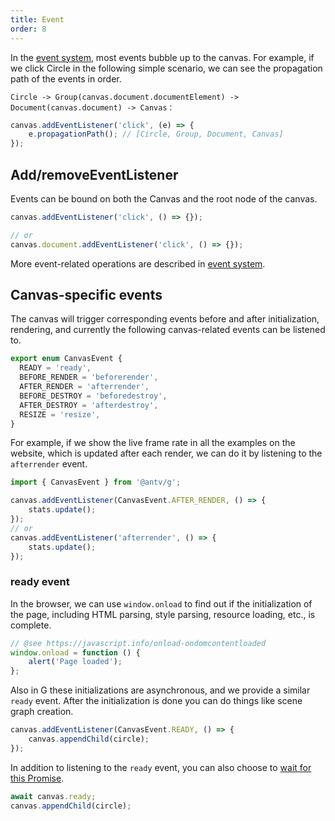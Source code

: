 ```yaml
---
title: Event
order: 8
---
```


In the [event system](/en/docs/api/event), most events bubble up to the canvas. For example, if we click Circle in the following simple scenario, we can see the propagation path of the events in order.

```
Circle -> Group(canvas.document.documentElement) -> Document(canvas.document) -> Canvas：
```

```js
canvas.addEventListener('click', (e) => {
    e.propagationPath(); // [Circle, Group, Document, Canvas]
});
```

## Add/removeEventListener

Events can be bound on both the Canvas and the root node of the canvas.

```js
canvas.addEventListener('click', () => {});

// or
canvas.document.addEventListener('click', () => {});
```

More event-related operations are described in [event system](/en/docs/api/event).

## Canvas-specific events

The canvas will trigger corresponding events before and after initialization, rendering, and currently the following canvas-related events can be listened to.

```js
export enum CanvasEvent {
  READY = 'ready',
  BEFORE_RENDER = 'beforerender',
  AFTER_RENDER = 'afterrender',
  BEFORE_DESTROY = 'beforedestroy',
  AFTER_DESTROY = 'afterdestroy',
  RESIZE = 'resize',
}
```

For example, if we show the live frame rate in all the examples on the website, which is updated after each render, we can do it by listening to the `afterrender` event.

```js
import { CanvasEvent } from '@antv/g';

canvas.addEventListener(CanvasEvent.AFTER_RENDER, () => {
    stats.update();
});
// or
canvas.addEventListener('afterrender', () => {
    stats.update();
});
```

### ready event

In the browser, we can use `window.onload` to find out if the initialization of the page, including HTML parsing, style parsing, resource loading, etc., is complete.

```js
// @see https://javascript.info/onload-ondomcontentloaded
window.onload = function () {
    alert('Page loaded');
};
```

Also in G these initializations are asynchronous, and we provide a similar `ready` event. After the initialization is done you can do things like scene graph creation.

```js
canvas.addEventListener(CanvasEvent.READY, () => {
    canvas.appendChild(circle);
});
```

In addition to listening to the `ready` event, you can also choose to [wait for this Promise](/en/docs/api/canvas#ready).

```js
await canvas.ready;
canvas.appendChild(circle);
```
